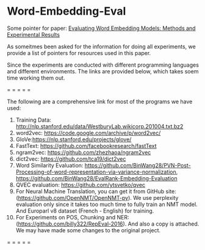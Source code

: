 # Word-Embedding-Eval

Some pointer for paper: [Evaluating Word Embedding Models: Methods and Experimental Results](https://www.cambridge.org/core/journals/apsipa-transactions-on-signal-and-information-processing/article/evaluating-word-embedding-models-methods-and-experimental-results/EDF43F837150B94E71DBB36B28B85E79)

As someitmes been asked for the information for doing all experiments, we provide a list of pointers for resources used in this paper.

Since the experiments are conducted with different programming languages and different environments. The links are provided below, which takes soem time working them out.
 
= = = = =

The following are a comprehensive link for most of the programs we have used:

1. Training Data: http://nlp.stanford.edu/data/WestburyLab.wikicorp.201004.txt.bz2
2. word2vec: https://code.google.com/archive/p/word2vec/
3. GloVe:https://nlp.stanford.edu/projects/glove/
4. FastText: https://github.com/facebookresearch/fastText
5. ngram2vec: https://github.com/zhezhaoa/ngram2vec
6. dict2vec: https://github.com/tca19/dict2vec
7. Word Similarity Evaluation: https://github.com/BinWang28/PVN-Post-Processing-of-word-representation-via-variance-normalization, https://github.com/BinWang28/EvalRank-Embedding-Evaluation
8. QVEC evaluation: https://github.com/ytsvetko/qvec
9. For Neural Machine Translation, you can get it from GitHub site: (https://github.com/OpenNMT/OpenNMT-py). We use perplexity evaluation only since it takes too much time to fully train an NMT model. And Europarl v8 dataset (French - English) for training.
10. For Experiments on POS, Chunking and NER: (https://github.com/billy322/RepEval-2016). And also a copy is attached. We may have made some changes to the original project.

= = = = =
